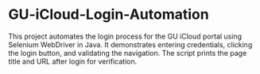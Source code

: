 # GU-iCloud-Login-Automation
This project automates the login process for the GU iCloud portal using Selenium WebDriver in Java. It demonstrates entering credentials, clicking the login button, and validating the navigation. The script prints the page title and URL after login for verification.
